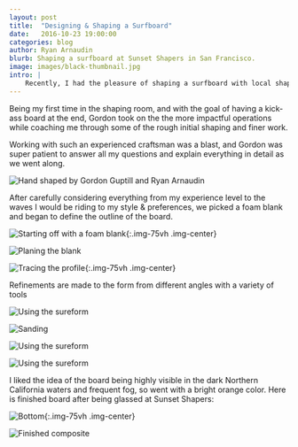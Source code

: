 ```yaml
---
layout: post
title:  "Designing & Shaping a Surfboard"
date:   2016-10-23 19:00:00
categories: blog
author: Ryan Arnaudin
blurb: Shaping a surfboard at Sunset Shapers in San Francisco. 
image: images/black-thumbnail.jpg
intro: |
    Recently, I had the pleasure of shaping a surfboard with local shaping master [Gordon Guptill](http://www.sunsetshapers.com/gordon-guptill/). We settled on a design direction that would suit my experience and style, then got to work over two sessions. 
---
```

Being my first time in the shaping room, and with the goal of having a kick-ass board at the end, Gordon took on the the more impactful operations while coaching me through some of the rough initial shaping and finer work. 

Working with such an experienced craftsman was a blast, and Gordon was super patient to answer all my questions and explain everything in detail as we went along.

![Hand shaped by Gordon Guptill and Ryan Arnaudin](/images/posts/surfboard-shaping/surfboard-names.jpg)

After carefully considering everything from my experience level to the waves I would be riding to my style & preferences, we picked a foam blank and began to define the outline of the board.

![Starting off with a foam blank](/images/posts/surfboard-shaping/shaping-blank-vertical-combo.jpg){:.img-75vh .img-center}

![Planing the blank](/images/posts/surfboard-shaping/shaping-planing.jpg)

![Tracing the profile](/images/posts/surfboard-shaping/shaping-profile-combo.jpg){:.img-75vh .img-center}

Refinements are made to the form from different angles with a variety of tools

![Using the sureform](/images/posts/surfboard-shaping/shaping-sureform-rail.jpg)

![Sanding](/images/posts/surfboard-shaping/shaping-sanding-rail.jpg)

![Using the sureform](/images/posts/surfboard-shaping/shaping-sureform-bottom.jpg)

![Using the sureform](/images/posts/surfboard-shaping/shaping-sureform-deck.jpg)

I liked the idea of the board being highly visible in the dark Northern California waters and frequent fog, so went with a bright orange color. Here is finished board after being glassed at Sunset Shapers:

![Bottom](/images/posts/surfboard-shaping/finished-bottom-combo.jpg){:.img-75vh .img-center}

![Finished composite](/images/posts/surfboard-shaping/finished-side-combo.jpg)
